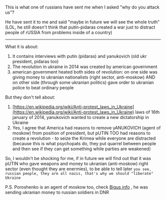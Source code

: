 This is what one of russians have sent me when I asked "why do you attack us"?

He have sent it to me and said "maybe in future we will see the whole truth" (LOL, he still doesn't think that putin-pidaras created a war just to distract people of rUSSIA from problems inside of a country)

----

What it is about:
1. It contains interviews with putin (pidaras) and yanukovich (old ukr president, pidaras too)
2. The revolution in ukraine in 2014 was created by american government
3. american government heated both sides of revolution: on one side was giving money to ukranian nationalists (right sector, anti-moskow) AND on other side (through some ukranian politics) gave order to ukranian police to beat ordinary people

But they don't tell about: 
1. [https://en.wikipedia.org/wiki/Anti-protest_laws_in_Ukraine](https://en.wikipedia.org/wiki/Anti-protest_laws_in_Ukraine) laws of 16th january of 2014, yanukovich wanted to create a new dictatorship in Ukraine
2. Yes, I agree that America had reasons to remove yANUKOVICH (agent of moskow) from position of president, but pUTIN TOO had reasons to create a revolution - to seize the Krimea while everyone are distracted (because this is what psychopats do, they put quarrel between people and then see if they can get something while parties are weakened)


So, I wouldn't be shocking for me, if in future we will find out that it was pUTIN who gave weapons and money to ukranian (anti-moskow) right sector (even thought they are enermies), to be able to tell later `you see, russian people, they are all nazis, that's why we should "liberate" Ukraine`


P.S. Poroshenko is an agent of moskow too, check [Bigus info](https://www.youtube.com/watch?v=VZJG_RKktBQ) , he was sending ukranian money to russian soldiers in DNR
